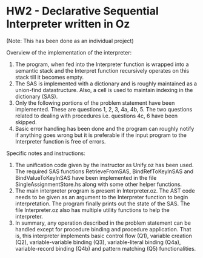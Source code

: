 # HW2 - Declarative Sequential Interpreter written in Oz  

(Note: This has been done as an individual project)  

Overview of the implementation of the interpreter:  
1. The program, when fed into the Interpreter function is wrapped into a semantic stack and the Interpret function recursively operates on this stack till it becomes empty.  
2. The SAS is implemented with a dictionary and is roughly maintained as a union-find datastructure. Also, a cell is used to maintain indexing in the dictionary (SAS).  
3. Only the following portions of the problem statement have been implemented. These are questions 1, 2, 3, 4a, 4b, 5. The two questions related to dealing with procedures i.e. questions 4c, 6 have been skipped.  
4. Basic error handling has been done and the program can roughly notify if anything goes wrong but it is preferable if the input program to the Interpreter function is free of errors.  

Specific notes and instructions:  
1. The unification code given by the instructor as Unify.oz has been used. The required SAS functions RetrieveFromSAS, BindRefToKeyInSAS and BindValueToKeyInSAS have been implemented in the file SingleAssignmentStore.hs along with some other helper functions.  
2. The main interpreter program is present in Interpreter.oz. The AST code needs to be given as an argument to the Interpreter function to begin interpretation. The program finally prints out the state of the SAS. The file Interpreter.oz also has multiple utility functions to help the interpreter.  
3. In summary, any operation described in the problem statement can be handled except for procedure binding and procedure application. That is, this interpreter implements basic control flow (Q1), variable creation (Q2), variable-variable binding (Q3), variable-literal binding (Q4a), variable-record binding (Q4b) and pattern matching (Q5) functionalities.
